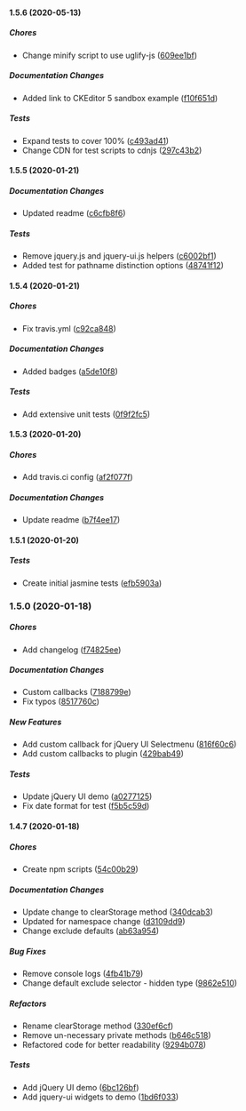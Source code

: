 #### 1.5.6 (2020-05-13)

##### Chores

*  Change minify script to use uglify-js ([609ee1bf](https://github.com/pjjonesnz/saveMyForm.jquery/commit/609ee1bf7b6c7b2d8e998e1f39f47001552d4040))

##### Documentation Changes

*  Added link to CKEditor 5 sandbox example ([f10f651d](https://github.com/pjjonesnz/saveMyForm.jquery/commit/f10f651da9d900a936fe1d4b9ce3b04ce929a318))

##### Tests

*  Expand tests to cover 100% ([c493ad41](https://github.com/pjjonesnz/saveMyForm.jquery/commit/c493ad41c4d58cc8c2d8c4966c8ca589d55acb34))
*  Change CDN for test scripts to cdnjs ([297c43b2](https://github.com/pjjonesnz/saveMyForm.jquery/commit/297c43b2462a6305dfdd4da7aea67f4a210fcecf))

#### 1.5.5 (2020-01-21)

##### Documentation Changes

*  Updated readme ([c6cfb8f6](https://github.com/pjjonesnz/saveMyForm.jquery/commit/c6cfb8f66abbb90b6c011a526ae82981bd7d035d))

##### Tests

*  Remove jquery.js and jquery-ui.js helpers ([c6002bf1](https://github.com/pjjonesnz/saveMyForm.jquery/commit/c6002bf145eaffe21c9f6d72beacc84b085e46bb))
*  Added test for pathname distinction options ([48741f12](https://github.com/pjjonesnz/saveMyForm.jquery/commit/48741f123d8f52b97fe98f2e59254ac27c081380))

#### 1.5.4 (2020-01-21)

##### Chores

*  Fix travis.yml ([c92ca848](https://github.com/pjjonesnz/saveMyForm.jquery/commit/c92ca848794269bc41bb36968dd3fbd344e6cf1a))

##### Documentation Changes

*  Added badges ([a5de10f8](https://github.com/pjjonesnz/saveMyForm.jquery/commit/a5de10f8524ac9863b4542a95962c0780ff6f0f7))

##### Tests

*  Add extensive unit tests ([0f9f2fc5](https://github.com/pjjonesnz/saveMyForm.jquery/commit/0f9f2fc5922f2c83b53100b3355429a797b6f7c7))

#### 1.5.3 (2020-01-20)

##### Chores

*  Add travis.ci config ([af2f077f](https://github.com/pjjonesnz/saveMyForm.jquery/commit/af2f077f4297898a13d4a17ed45f134997a7e0b8))

##### Documentation Changes

*  Update readme ([b7f4ee17](https://github.com/pjjonesnz/saveMyForm.jquery/commit/b7f4ee17de5bb86794601f0fe87331d7261f7f06))

#### 1.5.1 (2020-01-20)

##### Tests

*  Create initial jasmine tests ([efb5903a](https://github.com/pjjonesnz/saveMyForm.jquery/commit/efb5903aa5eca15af6cf2668b02624576271dbe1))

### 1.5.0 (2020-01-18)

##### Chores

*  Add changelog ([f74825ee](https://github.com/pjjonesnz/saveMyForm.jquery/commit/f74825eeaf9b160bc72b85e48cab2a6231472c59))

##### Documentation Changes

*  Custom callbacks ([7188799e](https://github.com/pjjonesnz/saveMyForm.jquery/commit/7188799e2e9a596a128eff9b1d550b0b02e5b807))
*  Fix typos ([8517760c](https://github.com/pjjonesnz/saveMyForm.jquery/commit/8517760c103cb2a24131394ee3f1bda3b18c130b))

##### New Features

*  Add custom callback for jQuery UI Selectmenu ([816f60c6](https://github.com/pjjonesnz/saveMyForm.jquery/commit/816f60c624bf6151d417e66bd269ca74ef86226b))
*  Add custom callbacks to plugin ([429bab49](https://github.com/pjjonesnz/saveMyForm.jquery/commit/429bab499044e063e579dcfef0bde5edcb5f31a4))

##### Tests

*  Update jQuery UI demo ([a0277125](https://github.com/pjjonesnz/saveMyForm.jquery/commit/a02771251af406741fe78d3a4422a7c5bc827233))
*  Fix date format for test ([f5b5c59d](https://github.com/pjjonesnz/saveMyForm.jquery/commit/f5b5c59d4bbe209eb6c7fb5e02485eb44bb17ae9))

#### 1.4.7 (2020-01-18)

##### Chores

*  Create npm scripts ([54c00b29](https://github.com/pjjonesnz/saveMyForm.jquery/commit/54c00b29fb35264eaa9b7a2e65c778ba5e8da73f))

##### Documentation Changes

*  Update change to clearStorage method ([340dcab3](https://github.com/pjjonesnz/saveMyForm.jquery/commit/340dcab3245fa2438096d09845096cb9b2d9d148))
*  Updated for namespace change ([d3109dd9](https://github.com/pjjonesnz/saveMyForm.jquery/commit/d3109dd932caca8a91fbef7a192076b1ad84aa2b))
*  Change exclude defaults ([ab63a954](https://github.com/pjjonesnz/saveMyForm.jquery/commit/ab63a954615fe833ce8385b91f234d2a9890202b))

##### Bug Fixes

*  Remove console logs ([4fb41b79](https://github.com/pjjonesnz/saveMyForm.jquery/commit/4fb41b7999e74a73224c0fa646bb8ea7ce2f9d99))
*  Change default exclude selector - hidden type ([9862e510](https://github.com/pjjonesnz/saveMyForm.jquery/commit/9862e510d7b462c9ff3db0e3201b21e589411d85))

##### Refactors

*  Rename clearStorage method ([330ef6cf](https://github.com/pjjonesnz/saveMyForm.jquery/commit/330ef6cf568094f3f8db46f02d46f20267bbe0aa))
*  Remove un-necessary private methods ([b646c518](https://github.com/pjjonesnz/saveMyForm.jquery/commit/b646c5187fd28be0bf2aac74287d0dcfefa2fe40))
*  Refactored code for better readability ([9294b078](https://github.com/pjjonesnz/saveMyForm.jquery/commit/9294b0783fbc51fc261f4472bad8f57666cf48ed))

##### Tests

*  Add jQuery UI demo ([6bc126bf](https://github.com/pjjonesnz/saveMyForm.jquery/commit/6bc126bf3d9e19cd69b84953629a72da6f26bf1d))
*  Add jquery-ui widgets to demo ([1bd6f033](https://github.com/pjjonesnz/saveMyForm.jquery/commit/1bd6f033e5056aa4ab6a513a5cd467c7784f988e))